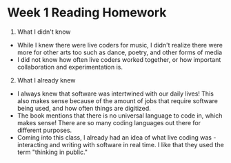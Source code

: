 # Week 1 Reading Homework

1. What I didn't know
- While I knew there were live coders for music, I didn't realize there were more for other arts too such as dance, poetry, and other forms of media
- I did not know how often live coders worked together, or how important collaboration and experimentation is.


2. What I already knew
- I always knew that software was intertwined with our daily lives! This also makes sense because of the amount of jobs that require software being used, and how often things are digitized.
- The book mentions that there is no universal language to code in, which makes sense! There are so many coding languages out there for different purposes.
- Coming into this class, I already had an idea of what live coding was - interacting and writing with software in real time. I like that they used the term "thinking in public."